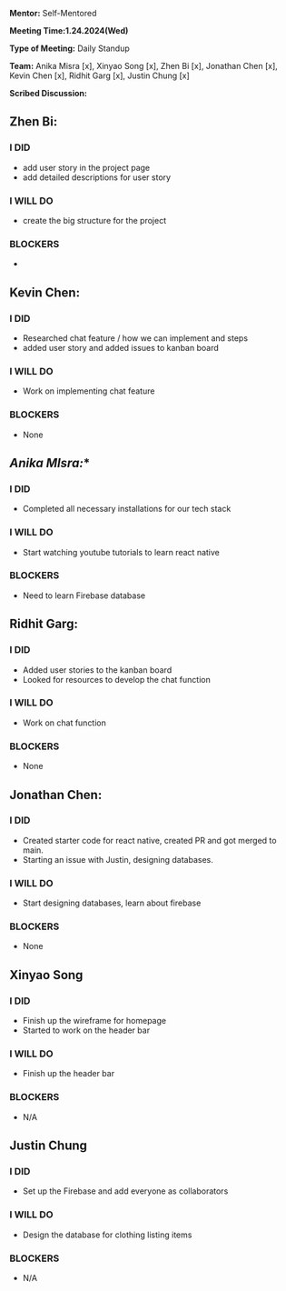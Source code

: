 **Mentor:** Self-Mentored

**Meeting Time:1.24.2024(Wed)** 

**Type of Meeting:** Daily Standup

**Team:** Anika Misra [x], Xinyao Song [x], Zhen Bi [x], Jonathan Chen [x], Kevin Chen [x], Ridhit Garg [x], Justin Chung [x]

**Scribed Discussion:**

## **Zhen Bi:**  
### **I DID**  
- add user story in the project page
- add detailed descriptions for user story

### **I WILL DO**  
- create the big structure for the project

### **BLOCKERS**  
- 

## **Kevin Chen:**  
### **I DID**  
- Researched chat feature / how we can implement and steps
- added user story and added issues to kanban board

### **I WILL DO**  
- Work on implementing chat feature

### **BLOCKERS**  
- None
## *Anika MIsra:**  
### **I DID**  
- Completed all necessary installations for our tech stack

### **I WILL DO**  
- Start watching youtube tutorials to learn react native

### **BLOCKERS**  
- Need to learn Firebase database


## **Ridhit Garg:**  
### **I DID**  
- Added user stories to the kanban board
- Looked for resources to develop the chat function

### **I WILL DO**  
- Work on chat function

### **BLOCKERS**  
- None

## **Jonathan Chen:**  
### **I DID**  
- Created starter code for react native, created PR and got merged to main.
- Starting an issue with Justin, designing databases.

### **I WILL DO**  
- Start designing databases, learn about firebase

### **BLOCKERS**  
- None

## **Xinyao Song**  
### **I DID**  
- Finish up the wireframe for homepage
- Started to work on the header bar

### **I WILL DO**  
- Finish up the header bar

### **BLOCKERS**  
- N/A

## **Justin Chung**  
### **I DID**  
- Set up the Firebase and add everyone as collaborators

### **I WILL DO**  
- Design the database for clothing listing items

### **BLOCKERS**  
- N/A
